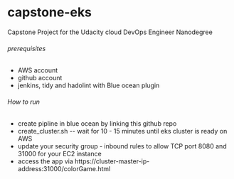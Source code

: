# capstone-eks
Capstone Project for the Udacity cloud DevOps Engineer Nanodegree

###### prerequisites 
* AWS account
* github account
* jenkins, tidy and hadolint with Blue ocean plugin 

###### How to run
* create pipline in blue ocean by linking this github repo
* create_cluster.sh -- wait for 10 - 15 minutes until eks cluster is ready on AWS
* update your security group - inbound rules to allow TCP port 8080 and 31000 for your EC2 instance
* access the app via https://cluster-master-ip-address:31000/colorGame.html
